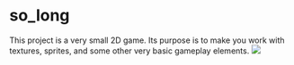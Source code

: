 # so_long
This project is a very small 2D game. Its purpose is to make you work with textures, sprites, and some other very basic gameplay elements.
![](so_long_small_map_demo.gif)
